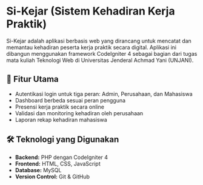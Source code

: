 # Si-Kejar (Sistem Kehadiran Kerja Praktik)

Si-Kejar adalah aplikasi berbasis web yang dirancang untuk mencatat dan memantau kehadiran peserta kerja praktik secara digital. Aplikasi ini dibangun menggunakan framework CodeIgniter 4 sebagai bagian dari tugas mata kuliah Teknologi Web di Universitas Jenderal Achmad Yani (UNJANI).

## 🚀 Fitur Utama

- Autentikasi login untuk tiga peran: Admin, Perusahaan, dan Mahasiswa
- Dashboard berbeda sesuai peran pengguna
- Presensi kerja praktik secara online
- Validasi dan monitoring kehadiran oleh perusahaan
- Laporan rekap kehadiran mahasiswa

## 🛠️ Teknologi yang Digunakan

- **Backend:** PHP dengan CodeIgniter 4
- **Frontend:** HTML, CSS, JavaScript
- **Database:** MySQL
- **Version Control:** Git & GitHub
